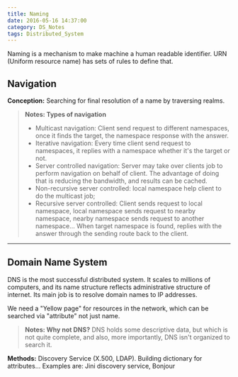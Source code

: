 ```yaml
---
title: Naming
date: 2016-05-16 14:37:00
category: DS_Notes
tags: Distributed_System
---
```

Naming is a mechanism to make machine a human readable identifier. URN (Uniform resource name) has sets of rules to define that. 
<!--more-->

**Navigation**
---
**Conception:** Searching for final resolution of a name by traversing realms.

> **Notes: Types of navigation**
> 
>  - Multicast navigation: Client send request to different namespaces, once it finds the target, the namespace response with the answer.
>  - Iterative navigation: Every time client send request to namespaces, it replies with a namespace whether it's the target or not.
>  - Server controlled navigation: Server may take over clients job to perform navigation on behalf of client. The advantage of doing that is reducing the bandwidth, and results can be cached.
>   - Non-recursive server controlled: local namespace help client to do the multicast job;
>   - Recursive server controlled: Client sends request to local namespace, local namespace sends request to nearby namespace, nearby namespace sends request to another namespace... When target namespace is found, replies with the answer through the sending route back to the client.


----------


**Domain Name System**
---
DNS is the most successful distributed system. It scales to millions of computers, and its name structure reflects administrative structure of internet. Its main job is to resolve domain names to IP addresses.

We need a "Yellow page" for resources in the network, which can be searched via "attribute" not just name.

> **Notes: Why not DNS?**
> DNS holds some descriptive data, but which is not quite complete, and also, more importantly, DNS isn't organized to search it.

**Methods:** Discovery Service (X.500, LDAP). Building dictionary for attributes... Examples are: Jini discovery service, Bonjour